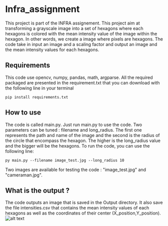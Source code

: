 # Infra_assignment

This project is part of the INFRA assignement. This project aim at transforming a grayscale image into a set of hexagons where each hexagons is colored with the mean intensity value of the image within the hexagon. 
In other words, we create a image where pixels are hexagons. The code take in input an image and a scaling factor and output an image and the mean intensity values for each hexagons. 

## Requirements

This code use opencv, numpy, pandas, math, argparse. All the required packaged are presented in the requirement.txt that you can download with the following line in your terminal
```
pip install requirements.txt
```

## How to use

The code is called main.py. Just run main.py to use the code. Two parameters can be tuned : filename and long_radius. The first one represents the path and name of the image and the second is the radius of the circle that encompass the hexagon.
The higher is the long_radius value and the bigger will be the hexagons.
To run the code, you can use the following line: 

```
py main.py --filename image_test.jpg --long_radius 10
```

Two images are available for testing the code : "image_test.jpg" and "cameraman.jpg".

## What is the output ? 

The code outputs an image that is saved in the Output directory. It also save the file intensities.csv that contains the mean intensity values of each hexagons as well as the coordinates of their center (X_position,Y_position).
![alt text](https://github.com/RJhuboo/Infra_Assignement/tree/main/Output/result.jpg)
